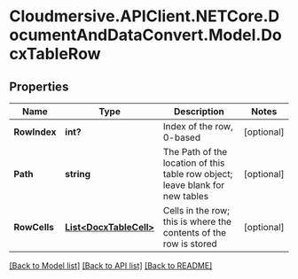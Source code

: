 # Cloudmersive.APIClient.NETCore.DocumentAndDataConvert.Model.DocxTableRow
## Properties

Name | Type | Description | Notes
------------ | ------------- | ------------- | -------------
**RowIndex** | **int?** | Index of the row, 0-based | [optional] 
**Path** | **string** | The Path of the location of this table row object; leave blank for new tables | [optional] 
**RowCells** | [**List&lt;DocxTableCell&gt;**](DocxTableCell.md) | Cells in the row; this is where the contents of the row is stored | [optional] 

[[Back to Model list]](../README.md#documentation-for-models) [[Back to API list]](../README.md#documentation-for-api-endpoints) [[Back to README]](../README.md)

